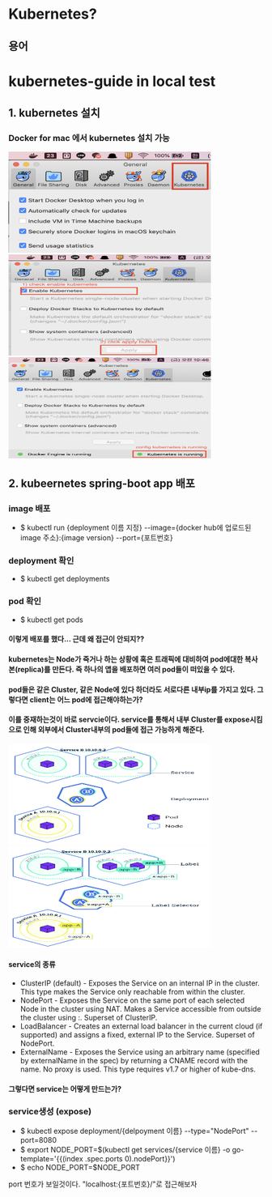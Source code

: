# Kubernetes?


## 용어
# kubernetes-guide in local test

## 1. kubernetes 설치

### Docker for mac 에서 kubernetes 설치 가능
<img src="/images/install_kubernetes_1.png" width="400" height = "200"> <img src="/images/install_kubernetes_2.png" width="400" height = "200"><img src="/images/install_kubernetes_3.png" width="400" height = "200">


## 2. kubeernetes spring-boot app 배포

### image 배포

* $ kubectl run {deployment 이름 지정} --image={docker hub에 업로드된 image 주소}:{image version} --port={포트번호}

### deployment 확인
* $ kubectl get deployments 

### pod 확인
* $ kubectl get pods

#### 이렇게 배포를 했다... 근데 왜 접근이 안되지??
#### kubernetes는 Node가 죽거나 하는 상황에 혹은 트래픽에 대비하여 pod에대한 복사본(replica)를 만든다. 즉 하나의 앱을 배포하면 여러 pod들이 떠있을 수 있다.
#### pod들은 같은 Cluster, 같은 Node에 있다 하더라도 서로다른 내부ip를 가지고 있다. 그렇다면 client는 어느 pod에 접근해야하는가?
#### 이를 중재하는것이 바로 servcie이다. service를 통해서 내부 Cluster를 expose시킴으로 인해 외부에서 Cluster내부의 pod들에 접근 가능하게 해준다.
<img src="/images/pods_and_service_relation.png" width="400" height = "200"> <img src="/images/pods_and_service_relation2.png" width="400" height = "200">

#### service의 종류

* ClusterIP (default) - Exposes the Service on an internal IP in the cluster. This type makes the Service only reachable from within the cluster.
* NodePort - Exposes the Service on the same port of each selected Node in the cluster using NAT. Makes a Service accessible from outside the cluster using <NodeIP>:<NodePort>. Superset of ClusterIP.
* LoadBalancer - Creates an external load balancer in the current cloud (if supported) and assigns a fixed, external IP to the Service. Superset of NodePort.
* ExternalName - Exposes the Service using an arbitrary name (specified by externalName in the spec) by returning a CNAME record with the name. No proxy is used. This type requires v1.7 or higher of kube-dns.
#### 그렇다면 service는 어떻게 만드는가?

### service생성 (expose)
* $ kubectl expose deployment/{delpoyment 이름} --type="NodePort" --port=8080
* $ export NODE_PORT=$(kubectl get services/{service 이름} -o go-template='{{(index .spec.ports 0).nodePort}}')
* $ echo NODE_PORT=$NODE_PORT

port 번호가 보일것이다. "localhost:{포트번호}/"로 접근해보자


